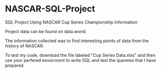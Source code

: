 # NASCAR-SQL-Project
SQL Project Using NASCAR Cup Series Championship Information

Project data can be found on data.world. 

The information collected was to find interesting points of data from the history of NASCAR. 

To test my code, download the file labeled "Cup Series Data.xlxs" and then use your perfered enviorment to write SQL and test the quereies that I have prepared.
